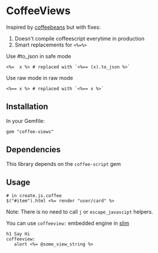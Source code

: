 CoffeeViews
=================
Inspired by [coffeebeans](https://github.com/markbates/coffeebeans) but with fixes:

 1. Doesn't compile coffeescript everytime in production
 2. Smart replacements for `<%=%>`

Use #to_json in safe mode

    <%=  x %> # replaced with `<%== (x).to_json %>`

Use raw mode in raw mode    
    
    <%== x %> # replaced with `<%== x %>`

Installation
------------
In your Gemfile:

    gem "coffee-views"

Dependencies
------------

This library depends on the `coffee-script` gem

Usage
-----

    # in create.js.coffee
    $("#item").html <%= render "user/card" %>
    
Note: There is no need to call `j` or `escape_javascipt` helpers. 
    
You can use `coffeeview:` embedded engine in [slim](http://slim-lang.com/) 

    h1 Say Hi
    coffeeview:
       alert <%= @some_view_string %>       